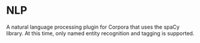 # NLP

A natural language processing plugin for Corpora that uses the spaCy library. At this time, only named entity recognition and tagging is supported.


